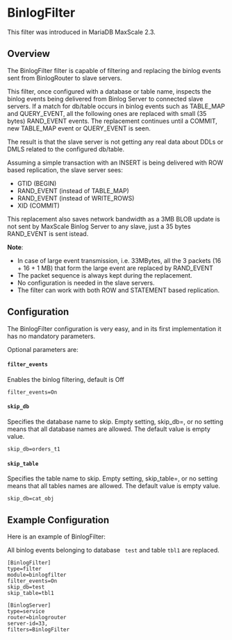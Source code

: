 # BinlogFilter

This filter was introduced in MariaDB MaxScale 2.3.

## Overview
The BinlogFilter filter is capable of filtering and replacing the binlog events
sent from BinlogRouter to slave servers.

This filter, once configured with a database or table name, inspects
the binlog events being delivered from Binlog Server to connected slave servers.
If a match for db/table occurs in binlog events such as
TABLE_MAP and QUERY_EVENT, all the following ones are replaced
with small (35 bytes) RAND_EVENT events.
The replacement continues until a COMMIT, new TABLE_MAP event or
QUERY_EVENT is seen.

The result is that the slave server is not getting any real data about
DDLs or DMLS related to the configured db/table.

Assuming a simple transaction with an INSERT is being delivered with
ROW based replication, the slave server sees:

 - GTID (BEGIN)
 - RAND_EVENT (instead of TABLE_MAP)
 - RAND_EVENT (instead of WRITE_ROWS)
 - XID (COMMIT)

This replacement also saves network bandwidth as a 3MB BLOB
update is not sent by MaxScale Binlog Server to any slave,
just a 35 bytes RAND_EVENT is sent istead.

**Note**:

 - In case of large event transmission, i.e. 33MBytes, all the 3 packets
 (16 + 16 + 1 MB) that form the large event are replaced by RAND_EVENT
 - The packet sequence is always kept during the replacement.
 - No configuration is needed in the slave servers.
 - The filter can work with both ROW and STATEMENT based replication.

## Configuration

The BinlogFilter configuration is very easy, and in its first implementation
it has no mandatory parameters.

Optional parameters are:

#### `filter_events`
Enables the binlog filtering, default is Off

```
filter_events=On
```

#### `skip_db`
Specifies the database name to skip.
Empty setting, skip_db=, or no setting
means that all database names are allowed.
The default value is empty value.

```
skip_db=orders_t1
```

#### `skip_table`

Specifies the table name to skip.
Empty setting, skip_table=, or no setting
means that all tables names are allowed.
The default value is empty value.

```
skip_db=cat_obj
```

## Example Configuration

Here is an example of BinlogFilter:

All binlog events belonging to database `
test` and table `tbl1` are replaced.

```
[BinlogFilter]
type=filter
module=binlogfilter
filter_events=On
skip_db=test
skip_table=tbl1

[BinlogServer]
type=service
router=binlogrouter
server-id=33,
filters=BinlogFilter
```
